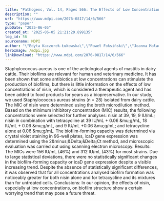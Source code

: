 ```yaml
---
title: "Pathogens, Vol. 14, Pages 566: The Effects of Low Concentrations of Nisin on Biofilm Formation by Staphylococcus aureus Isolated from Dairy Cattle"
description: ""
url: "https://www.mdpi.com/2076-0817/14/6/566"
type: "paper"
pubDate: "2025-06-05"
created_at: "2025-06-05 21:21:29.899135"
log_id: 56
sourcename: MDPI
author: "\"Edyta Kaczorek-Łukowska\",\"Paweł Foksiński\",\"Joanna Małaczewska\",\"Roman Wójcik\",\"Natalia Szyryńska\""
heroImage: /mdpi.jpg
linkDownload: "https://www.mdpi.com/2076-0817/14/6/566"
---
```


Staphylococcus aureus is one of the aetiological agents of mastitis in dairy cattle. Their biofilms are relevant for human and veterinary medicine. It has been shown that some antibiotics at low concentrations can stimulate the production of biofilms, but there is little information on the effects of low concentrations of nisin, which is considered a therapeutic agent and has been added to food products for years as a biopreservative. In our study, we used Staphylococcus aureus strains (n = 28) isolated from dairy cattle. The MIC of nisin were determined using the broth microdilution method. Based on the minimum inhibitory concentration (MIC) results, the following concentrations were selected for further analyses: nisin at 39, 19, 9 IU/mL; nisin in combination with tetracycline at 39 IU/mL + 0.06 &amp;mu;g/mL, 18 IU/mL + 0.06 &amp;mu;g/mL, and 9 IU/mL +0.06 &amp;mu;g/mL; and tetracycline alone at 0.06 &amp;mu;g/mL. The biofilm-forming capacity was determined via crystal violet staining in 96-well plates, icaD gene expression was determined using the 2&amp;minus;&amp;Delta;&amp;Delta;Ct method, and microscopic evaluation was carried out using scanning electron microscopy. Results: The MICs were 156 IU/mL (46%) and 312 IU/mL (43%) for most strains. Due to large statistical deviations, there were no statistically significant changes in the biofilm-forming capacity or icaD gene expression despite a visible increasing trend. Despite the absence of statistically significant differences, it was observed that for all concentrations analysed biofilm formation was noticeably greater for both nisin alone and for tetracycline and its mixtures than for untreated cells. Conclusions: In our opinion, the effects of nisin, especially at low concentrations, on biofilm structure show a certain worrying trend that may pose a future threat.
